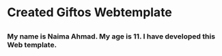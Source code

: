 # Created Giftos Webtemplate

## []()






### My name is Naima Ahmad. My age is 11. I have developed this Web template.


